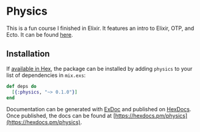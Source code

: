 # Physics

This is a fun course I finished in Elixir. It features an intro to Elixir, OTP, and Ecto. It can be found [here](https://bigmachine.io/products/take-off-with-elixir/).

## Installation

If [available in Hex](https://hex.pm/docs/publish), the package can be installed
by adding `physics` to your list of dependencies in `mix.exs`:

```elixir
def deps do
  [{:physics, "~> 0.1.0"}]
end
```

Documentation can be generated with [ExDoc](https://github.com/elixir-lang/ex_doc)
and published on [HexDocs](https://hexdocs.pm). Once published, the docs can
be found at [https://hexdocs.pm/physics](https://hexdocs.pm/physics).

